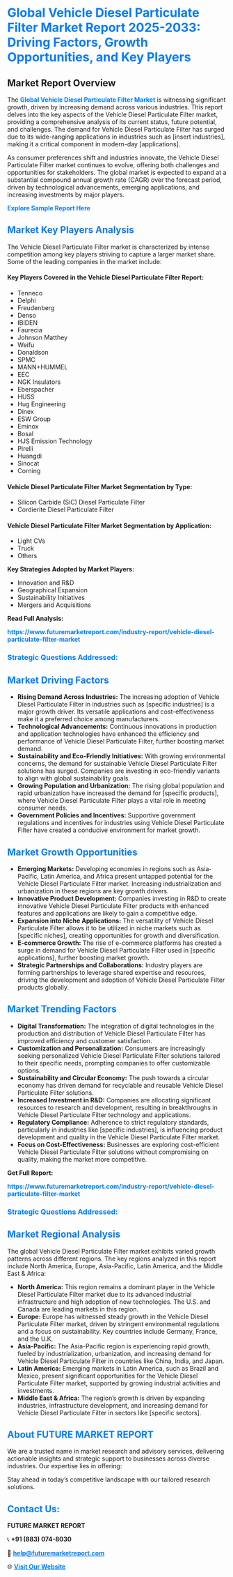<h1 style="color: #007BFF;">Global Vehicle Diesel Particulate Filter Market Report 2025-2033: Driving Factors, Growth Opportunities, and Key Players</h1>

<section id="overview">
<h2>Market Report Overview</h2>
<p>The <a href="https://www.futuremarketreport.com/industry-report/vehicle-diesel-particulate-filter-market" style="color: #007BFF; text-decoration: none;"><strong>Global Vehicle Diesel Particulate Filter Market</strong></a> is witnessing significant growth, driven by increasing demand across various industries. This report delves into the key aspects of the Vehicle Diesel Particulate Filter market, providing a comprehensive analysis of its current status, future potential, and challenges. The demand for Vehicle Diesel Particulate Filter has surged due to its wide-ranging applications in industries such as [insert industries], making it a critical component in modern-day [applications].</p>
<p>As consumer preferences shift and industries innovate, the Vehicle Diesel Particulate Filter market continues to evolve, offering both challenges and opportunities for stakeholders. The global market is expected to expand at a substantial compound annual growth rate (CAGR) over the forecast period, driven by technological advancements, emerging applications, and increasing investments by major players.</p>
</section>

<section id="overview">
<p><a href="https://www.futuremarketreport.com/request-sample/reportId=50234" style="color: #007BFF; text-decoration: none;"><strong>Explore Sample Report Here</strong></a></p>
</section>

<section id="key-players">
<h2 style="color: #007BFF;">Market Key Players Analysis</h2>
<p>The Vehicle Diesel Particulate Filter market is characterized by intense competition among key players striving to capture a larger market share. Some of the leading companies in the market include:</p>
<h4>Key Players Covered in the Vehicle Diesel Particulate Filter Report:</h4>
<ul><li>Tenneco</li><li>Delphi</li><li>Freudenberg</li><li>Denso</li><li>IBIDEN</li><li>Faurecia</li><li>Johnson Matthey</li><li>Weifu</li><li>Donaldson</li><li>SPMC</li><li>MANN+HUMMEL</li><li>EEC</li><li>NGK Insulators</li><li>Eberspacher</li><li>HUSS</li><li>Hug Engineering</li><li>Dinex</li><li>ESW Group</li><li>Eminox</li><li>Bosal</li><li>HJS Emission Technology</li><li>Pirelli</li><li>Huangdi</li><li>Sinocat</li><li>Corning</li></ul>
<h4>Vehicle Diesel Particulate Filter Market Segmentation by Type:</h4>
<ul><li>Silicon Carbide (SiC) Diesel Particulate Filter</li><li>Cordierite Diesel Particulate Filter</li></ul>

<h4>Vehicle Diesel Particulate Filter Market Segmentation by Application:</h4>
<ul><li>Light CVs</li><li>Truck</li><li>Others</li></ul>
<p><strong>Key Strategies Adopted by Market Players:</strong></p>
<ul>
<li>Innovation and R&D</li>
<li>Geographical Expansion</li>
<li>Sustainability Initiatives</li>
<li>Mergers and Acquisitions</li>
</ul>
</section>

<section>
<p><strong>Read Full Analysis: </strong></p><a href="https://www.futuremarketreport.com/industry-report/vehicle-diesel-particulate-filter-market" style="color: #007BFF; text-decoration: none;"><strong>https://www.futuremarketreport.com/industry-report/vehicle-diesel-particulate-filter-market</strong></a>
<h3 style="color: #007BFF;">Strategic Questions Addressed:</h3>
</section>

<section id="driving-factors">
<h2 style="color: #007BFF;">Market Driving Factors</h2>
<ul>
<li><strong>Rising Demand Across Industries:</strong> The increasing adoption of Vehicle Diesel Particulate Filter in industries such as [specific industries] is a major growth driver. Its versatile applications and cost-effectiveness make it a preferred choice among manufacturers.</li>
<li><strong>Technological Advancements:</strong> Continuous innovations in production and application technologies have enhanced the efficiency and performance of Vehicle Diesel Particulate Filter, further boosting market demand.</li>
<li><strong>Sustainability and Eco-Friendly Initiatives:</strong> With growing environmental concerns, the demand for sustainable Vehicle Diesel Particulate Filter solutions has surged. Companies are investing in eco-friendly variants to align with global sustainability goals.</li>
<li><strong>Growing Population and Urbanization:</strong> The rising global population and rapid urbanization have increased the demand for [specific products], where Vehicle Diesel Particulate Filter plays a vital role in meeting consumer needs.</li>
<li><strong>Government Policies and Incentives:</strong> Supportive government regulations and incentives for industries using Vehicle Diesel Particulate Filter have created a conducive environment for market growth.</li>
</ul>
</section>

<section id="growth-opportunities">
<h2 style="color: #007BFF;">Market Growth Opportunities</h2>
<ul>
<li><strong>Emerging Markets:</strong> Developing economies in regions such as Asia-Pacific, Latin America, and Africa present untapped potential for the Vehicle Diesel Particulate Filter market. Increasing industrialization and urbanization in these regions are key growth drivers.</li>
<li><strong>Innovative Product Development:</strong> Companies investing in R&D to create innovative Vehicle Diesel Particulate Filter products with enhanced features and applications are likely to gain a competitive edge.</li>
<li><strong>Expansion into Niche Applications:</strong> The versatility of Vehicle Diesel Particulate Filter allows it to be utilized in niche markets such as [specific niches], creating opportunities for growth and diversification.</li>
<li><strong>E-commerce Growth:</strong> The rise of e-commerce platforms has created a surge in demand for Vehicle Diesel Particulate Filter used in [specific applications], further boosting market growth.</li>
<li><strong>Strategic Partnerships and Collaborations:</strong> Industry players are forming partnerships to leverage shared expertise and resources, driving the development and adoption of Vehicle Diesel Particulate Filter products globally.</li>
</ul>
</section>

<section id="trending-factors">
<h2 style="color: #007BFF;">Market Trending Factors</h2>
<ul>
<li><strong>Digital Transformation:</strong> The integration of digital technologies in the production and distribution of Vehicle Diesel Particulate Filter has improved efficiency and customer satisfaction.</li>
<li><strong>Customization and Personalization:</strong> Consumers are increasingly seeking personalized Vehicle Diesel Particulate Filter solutions tailored to their specific needs, prompting companies to offer customizable options.</li>
<li><strong>Sustainability and Circular Economy:</strong> The push towards a circular economy has driven demand for recyclable and reusable Vehicle Diesel Particulate Filter solutions.</li>
<li><strong>Increased Investment in R&D:</strong> Companies are allocating significant resources to research and development, resulting in breakthroughs in Vehicle Diesel Particulate Filter technology and applications.</li>
<li><strong>Regulatory Compliance:</strong> Adherence to strict regulatory standards, particularly in industries like [specific industries], is influencing product development and quality in the Vehicle Diesel Particulate Filter market.</li>
<li><strong>Focus on Cost-Effectiveness:</strong> Businesses are exploring cost-efficient Vehicle Diesel Particulate Filter solutions without compromising on quality, making the market more competitive.</li>
</ul>
</section>

<section>
<p><strong>Get Full Report: </strong></p><a href="https://www.futuremarketreport.com/industry-report/vehicle-diesel-particulate-filter-market" style="color: #007BFF; text-decoration: none;"><strong>https://www.futuremarketreport.com/industry-report/vehicle-diesel-particulate-filter-market</strong></a>
<h3 style="color: #007BFF;">Strategic Questions Addressed:</h3>
</section>


<section id="regional-analysis">
<h2 style="color: #007BFF;">Market Regional Analysis</h2>
<p>The global Vehicle Diesel Particulate Filter market exhibits varied growth patterns across different regions. The key regions analyzed in this report include North America, Europe, Asia-Pacific, Latin America, and the Middle East & Africa:</p>
<ul>
<li><strong>North America:</strong> This region remains a dominant player in the Vehicle Diesel Particulate Filter market due to its advanced industrial infrastructure and high adoption of new technologies. The U.S. and Canada are leading markets in this region.</li>
<li><strong>Europe:</strong> Europe has witnessed steady growth in the Vehicle Diesel Particulate Filter market, driven by stringent environmental regulations and a focus on sustainability. Key countries include Germany, France, and the U.K.</li>
<li><strong>Asia-Pacific:</strong> The Asia-Pacific region is experiencing rapid growth, fueled by industrialization, urbanization, and increasing demand for Vehicle Diesel Particulate Filter in countries like China, India, and Japan.</li>
<li><strong>Latin America:</strong> Emerging markets in Latin America, such as Brazil and Mexico, present significant opportunities for the Vehicle Diesel Particulate Filter market, supported by growing industrial activities and investments.</li>
<li><strong>Middle East & Africa:</strong> The region’s growth is driven by expanding industries, infrastructure development, and increasing demand for Vehicle Diesel Particulate Filter in sectors like [specific sectors].</li>
</ul>
</section>

<footer>
<h2 style="color: #007BFF;">About FUTURE MARKET REPORT</h2>
<p>We are a trusted name in market research and advisory services, delivering actionable insights and strategic support to businesses across diverse industries. Our expertise lies in offering:</p>

<p>Stay ahead in today’s competitive landscape with our tailored research solutions.</p>

<h2 style="color: #007BFF;">Contact Us:</h2>
<p><strong>FUTURE MARKET REPORT</strong></p>
<p>📞 <strong>+91 (883) 074-8030</strong></p>
<p>📧 <strong><a href="mailto:help@futuremarketreport.com" style="color: #007BFF;">help@futuremarketreport.com</a></strong></p>
<p>🌐 <strong><a href="https://www.futuremarketreport.com/" style="color: #007BFF;">Visit Our Website</a></strong></p>
</footer>